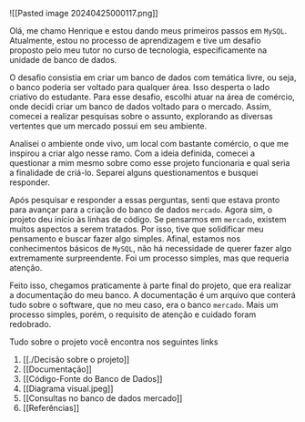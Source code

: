 ![[Pasted image 20240425000117.png]]


Olá, me chamo Henrique e estou dando meus primeiros passos em `MySQL`. Atualmente, estou no processo de aprendizagem e tive um desafio proposto pelo meu tutor no curso de tecnologia, especificamente na unidade de banco de dados.

O desafio consistia em criar um banco de dados com temática livre, ou seja, o banco poderia ser voltado para qualquer área. Isso desperta o lado criativo do estudante. Para esse desafio, escolhi atuar na área de comércio, onde decidi criar um banco de dados voltado para o mercado. Assim, comecei a realizar pesquisas sobre o assunto, explorando as diversas vertentes que um mercado possui em seu ambiente.

Analisei o ambiente onde vivo, um local com bastante comércio, o que me inspirou a criar algo nesse ramo. Com a ideia definida, comecei a questionar a mim mesmo sobre como esse projeto funcionaria e qual seria a finalidade de criá-lo. Separei alguns questionamentos e busquei responder.

Após pesquisar e responder a essas perguntas, senti que estava pronto para avançar para a criação do banco de dados `mercado`. Agora sim, o projeto deu início às linhas de código. Se pensarmos em `mercado`, existem muitos aspectos a serem tratados. Por isso, tive que solidificar meu pensamento e buscar fazer algo simples. Afinal, estamos nos conhecimentos básicos de `MySQL`, não há necessidade de querer fazer algo extremamente surpreendente. Foi um processo simples, mas que requeria atenção.

Feito isso, chegamos praticamente à parte final do projeto, que era realizar a documentação do meu banco. A documentação é um arquivo que conterá tudo sobre o software, que no meu caso, era o banco `mercado`. Mais um processo simples, porém, o requisito de atenção e cuidado foram redobrado.


Tudo sobre o projeto você encontra nos seguintes links
1. [[./Decisão sobre o projeto]]
2. [[Documentação]]
3. [[Código-Fonte do Banco de Dados]]
4. [[Diagrama visual.jpeg]]
5. [[Consultas no banco de dados mercado]]
6. [[Referências]]
